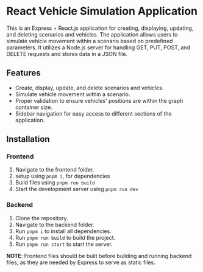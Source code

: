 
# React Vehicle Simulation Application

This is an Express + React.js application for creating, displaying, updating, and deleting scenarios and vehicles. The application allows users to simulate vehicle movement within a scenario based on predefined parameters. It utilizes a Node.js server for handling GET, PUT, POST, and DELETE requests and stores data in a JSON file.

## Features

- Create, display, update, and delete scenarios and vehicles.  
- Simulate vehicle movement within a scenario.  
- Proper validation to ensure vehicles' positions are within the graph container size.  
- Sidebar navigation for easy access to different sections of the application.

## Installation

### Frontend  
1. Navigate to the frontend folder.  
2. setup using `pnpm i`, for dependencies  
3. Build files using `pnpm run build`  
4. Start the development server using `pnpm run dev`  

### Backend  
1. Clone the repository.  
2. Navigate to the backend folder.  
3. Run `pnpm i` to install all dependencies.  
4. Run `pnpm run build` to build the project.  
5. Run `pnpm run start` to start the server.

**NOTE**: Frontend files should be built before building and running backend files, as they are needed by Express to serve as static files.
